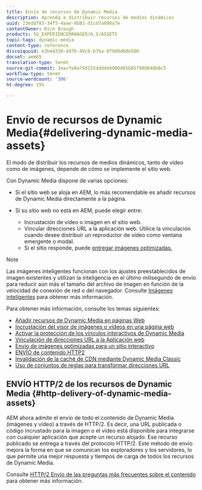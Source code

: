 ```yaml
---
title: Envío de recursos de Dynamic Media
description: Aprenda a distribuir recursos de medios dinámicos
uuid: 23eddf83-34f5-4aae-8b81-d1cd7a098a7e
contentOwner: Rick Brough
products: SG_EXPERIENCEMANAGER/6.5/ASSETS
topic-tags: dynamic-media
content-type: reference
discoiquuid: e3b44330-d476-49c6-b7ba-079d0d60e500
docset: aem65
translation-type: tm+mt
source-git-commit: 3eacfe8a79d155dddde8908d05b05790d048b0c5
workflow-type: tm+mt
source-wordcount: '306'
ht-degree: 15%

---
```



# Envío de recursos de Dynamic Media{#delivering-dynamic-media-assets}

El modo de distribuir los recursos de medios dinámicos, tanto de vídeo como de imágenes, depende de cómo se implemente el sitio web.

Con Dynamic Media dispone de varias opciones:

* Si el sitio web se aloja en AEM, lo más recomendable es añadir recursos de Dynamic Media directamente a la página.
* Si su sitio web no está en AEM, puede elegir entre:

   * Incrustación de vídeo o imagen en el sitio web.
   * Vincular direcciones URL a la aplicación web. Utilice la vinculación cuando desee distribuir un reproductor de vídeo como ventana emergente o modal.
   * Si el sitio responde, puede [entregar imágenes optimizadas.](/help/assets/responsive-site.md)

>[!NOTE]
>
>Las imágenes inteligentes funcionan con los ajustes preestablecidos de imagen existentes y utilizan la inteligencia en el último milisegundo de envío para reducir aún más el tamaño del archivo de imagen en función de la velocidad de conexión de red o del navegador. Consulte [Imágenes inteligentes](/help/assets/imaging-faq.md) para obtener más información.

Para obtener más información, consulte los temas siguientes:

* [Añadir recursos de Dynamic Media en páginas Web](/help/assets/adding-dynamic-media-assets-to-pages.md)
* [Incrustación del visor de imágenes o vídeos en una página web](/help/assets/embed-code.md)
* [Activar la protección de los vínculos interactivos de Dynamic Media](hotlink-protection.md)
* [Vinculación de direcciones URL a la Aplicación web](/help/assets/linking-urls-to-yourwebapplication.md)
* [Envío de imágenes optimizadas para un sitio interactivo](/help/assets/responsive-site.md)
* [ENVÍO de contenido HTTP2](/help/assets/http2.md)
* [Invalidación de la caché de CDN mediante Dynamic Media Classic](/help/assets/invalidate-cdn-cache-dm-classic.md)
* [Uso de conjuntos de reglas para transformar direcciones URL](/help/assets/using-rulesets-to-transform-urls.md)


## ENVÍO HTTP/2 de los recursos de Dynamic Media {#http-delivery-of-dynamic-media-assets}

AEM ahora admite el envío de todo el contenido de Dynamic Media (imágenes y vídeo) a través de HTTP/2. Es decir, una URL publicada o código incrustado para la imagen o el vídeo está disponible para integrarse con cualquier aplicación que acepte un recurso alojado. Ese recurso publicado se entrega a través del protocolo HTTP/2. Este método de envío mejora la forma en que se comunican los exploradores y los servidores, lo que permite una mejor respuesta y tiempos de carga de todos los recursos de Dynamic Media.

Consulte [HTTP/2 Envío de las preguntas más frecuentes sobre el contenido](/help/sites-administering/scene7-http2faq.md) para obtener más información.
